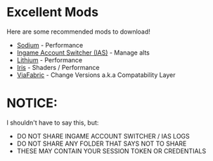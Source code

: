 # Excellent Mods

Here are some recommended mods to download!

- [Sodium](https://modrinth.com/mod/sodium/version/mc1.21.6-0.6.13-fabric) - Performance
- [Ingame Account Switcher (IAS)](https://modrinth.com/mod/in-game-account-switcher/version/X5uxxi0E) - Manage alts
- [Lithium](https://modrinth.com/mod/lithium/version/mc1.21.6-0.17.0-fabric) - Performance
- [Iris](https://modrinth.com/mod/iris/version/1.9.0+1.21.6-fabric) - Shaders / Performance
- [ViaFabric](https://modrinth.com/mod/viafabric/version/0.4.19+111-main) - Change Versions a.k.a Compatability Layer

# **NOTICE:**
I shouldn't have to say this, but:

- DO NOT SHARE INGAME ACCOUNT SWITCHER / IAS LOGS
- DO NOT SHARE ANY FOLDER THAT SAYS NOT TO SHARE
- THESE MAY CONTAIN YOUR SESSION TOKEN OR CREDENTIALS